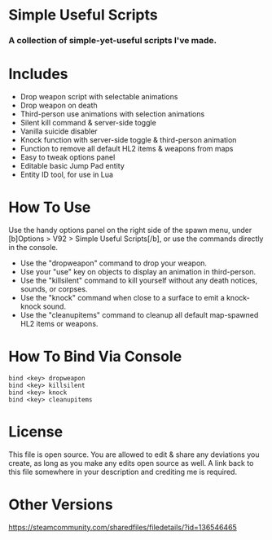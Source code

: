 # Simple Useful Scripts
 
### A collection of simple-yet-useful scripts I've made.

# Includes
* Drop weapon script with selectable animations
* Drop weapon on death
* Third-person use animations with selection animations
* Silent kill command & server-side toggle
* Vanilla suicide disabler
* Knock function with server-side toggle & third-person animation
* Function to remove all default HL2 items & weapons from maps
* Easy to tweak options panel
* Editable basic Jump Pad entity
* Entity ID tool, for use in Lua

# How To Use

Use the handy options panel on the right side of the spawn menu, under [b]Options > V92 > Simple Useful Scripts[/b], or use the commands directly in the console.

* Use the "dropweapon" command to drop your weapon.
* Use your "use" key on objects to display an animation in third-person.
* Use the "killsilent" command to kill yourself without any death notices, sounds, or corpses.
* Use the "knock" command when close to a surface to emit a knock-knock sound.
* Use the "cleanupitems" command to cleanup all default map-spawned HL2 items or weapons.

# How To Bind Via Console
```
bind <key> dropweapon
bind <key> killsilent
bind <key> knock
bind <key> cleanupitems
```

# License
This file is open source. You are allowed to edit & share any deviations you create, as long as you make any edits open source as well. A link back to this file somewhere in your description and crediting me is required.

# Other Versions
https://steamcommunity.com/sharedfiles/filedetails/?id=136546465
